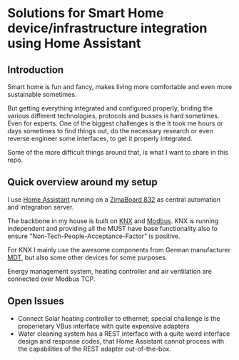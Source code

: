 # Solutions for Smart Home device/infrastructure integration using Home Assistant

## Introduction

Smart home is fun and fancy, makes living more comfortable and even more sustainable sometimes.

But getting everything integrated and configured properly, briding the various different technologies, protocols and busses is hard sometimes. Even for experts.
One of the biggest challenges is the 
It took me hours or days sometimes to find things out, do the necessary research or even reverse engineer some interfaces, to get it properly integrated.

Some of the more difficult things around that, is what I want to share in this repo.


## Quick overview around my setup

I use [Home Assistant](https://www.home-assistant.io) running on a [ZimaBoard 832](https://www.zimaspace.com/products/single-board-server) as central automation and integration server.

The backbone in my house is built on [KNX](https://www.knx.org/) and [Modbus](https://modbus.org/). KNX is running independent and providing all the MUST have base functionality
also to ensure "Non-Tech-People-Acceptance-Factor" is positive.

For KNX I mainly use the awesome components from German manufacturer [MDT](https://www.mdt.de/), but also some other devices for some purposes.

Energy management system, heating controller and air ventilation are connected over Modbus TCP.


## Open Issues

* Connect Solar heating controller to ethernet; special challenge is the properietary VBus interface with quite expensive adapters
* Water cleaning system has a REST interface with a quite weird interface design and response codes, that Home Assistant cannot process with the capabilities of the REST adapter out-of-the-box.
